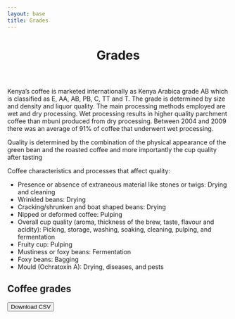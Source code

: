 ```yaml
---
layout: base
title: Grades
---
```

<header>
  <div class="container">
    <div class="header-content">
      <h1>Grades</h1>
    </div>
  </div>
</header>

<article> 
  <div class="container">
    <div class="row">
      <div class="col-md-8 mx-auto">
        <p class="lead">
          Kenya’s coffee is marketed internationally as Kenya Arabica grade AB which is classified as E, AA, AB, PB, C, TT and T. The grade is determined by size and density and liquor quality. The main processing methods employed are wet and dry processing. Wet processing results in higher quality parchment coffee than mbuni produced from dry processing. Between 2004 and 2009 there was an average of 91% of coffee that underwent wet processing. 
         </p>
         <p> 
          Quality is determined by the combination of the physical appearance of the green bean and the roasted coffee and more importantly the cup quality after tasting
        </p>
        <p>Coffee characteristics and processes that affect quality:</p>
        <ul>
          <li>Presence or absence of extraneous material like stones or twigs: Drying and cleaning  </li>
          <li>Wrinkled beans: Drying</li>
          <li>Cracking/shrunken and boat shaped beans: Drying</li>
          <li>Nipped or deformed coffee: Pulping</li>
          <li>Overall cup quality (aroma, thickness of the brew, taste, flavour and acidity): Picking, storage, washing, soaking, cleaning, pulping, and fermentation</li>
          <li>Fruity cup: Pulping</li>
          <li>Mustiness or foxy beans: Fermentation</li>
          <li>Foxy beans: Bagging</li>
          <li>Mould (Ochratoxin A): Drying, diseases, and pests</li>
        </ul>
        <h2>Coffee grades</h2>
          <div>
          <a href="/data/grades/coffeegrades.csv">
            <button>Download CSV</button>
          </a>  
          </div> 		      
          <div id="coffeegradestable"></div>
      </div>
    </div>
  </div>
</article>

<link href="https://unpkg.com/tabulator-tables@4.8.1/dist/css/tabulator.min.css" rel="stylesheet">
<script type="text/javascript" src="https://unpkg.com/tabulator-tables@4.8.1/dist/js/tabulator.min.js"></script>
<script src="https://cdn.jsdelivr.net/npm/promise-polyfill@8/dist/polyfill.min.js"></script>
<script type="text/javascript" src="/data/grades/coffeegrades.json"></script>

<script type="text/javascript">	
	var local_data = coffeegrades_data;  <!-- name inside json file -->
	var table = new Tabulator("#coffeegradestable", {
		data: local_data,
		ajaxProgressiveLoad:"load",
		layout:"fitColumns",
		columns:[
		{title:"#", formatter:"rownum", align:"center", width:40},
		{title:"Grade",   field:"grade"},
		{title:"Grade name",   field:"grade_name"},
		{title:"Size", field:"size"},
		],
	});
</script>